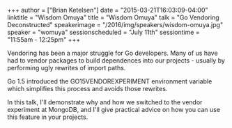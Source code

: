 +++
author = ["Brian Ketelsen"]
date = "2015-03-21T16:03:09-04:00"
linktitle = "Wisdom Omuya"
title = "Wisdom Omuya"
talk = "Go Vendoring Deconstructed"
speakerimage = "/2016/img/speakers/wisdom-omuya.jpg"
speaker = "womuya"
sessionscheduled = "July 11th"
sessiontime = "11:55am - 12:25pm"
+++

Vendoring has been a major struggle for Go developers. Many of us have had to vendor packages to build dependences into our projects - usually by performing ugly rewrites of import paths.

Go 1.5 introduced the GO15VENDOREXPERIMENT environment variable which simplifies this process and avoids those rewrites.

In this talk, I'll demonstrate why and how we switched to the vendor experiment at MongoDB, and I'll give practical advice on how you can use this feature in your projects.
